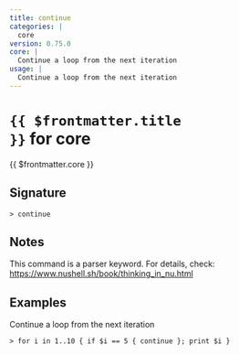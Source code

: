 ```yaml
---
title: continue
categories: |
  core
version: 0.75.0
core: |
  Continue a loop from the next iteration
usage: |
  Continue a loop from the next iteration
---
```


# <code>{{ $frontmatter.title }}</code> for core

<div class='command-title'>{{ $frontmatter.core }}</div>

## Signature

```> continue ```

## Notes
This command is a parser keyword. For details, check:
  https://www.nushell.sh/book/thinking_in_nu.html
## Examples

Continue a loop from the next iteration
```shell
> for i in 1..10 { if $i == 5 { continue }; print $i }
```
